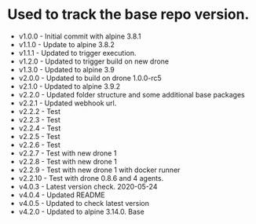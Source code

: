 # Used to track the base repo version.
* v1.0.0 - Initial commit with alpine 3.8.1
* v1.1.0 - Update to alpine 3.8.2
* v1.1.1 - Updated to trigger execution.
* v1.2.0 - Updated to trigger build on new drone
* v1.3.0 - Updated to alpine 3.9
* v2.0.0 - Updated to build on drone 1.0.0-rc5
* v2.1.0 - Updated to alpine 3.9.2
* v2.2.0 - Updated folder structure and some additional base packages
* v2.2.1 - Updated webhook url.
* v2.2.2 - Test
* v2.2.3 - Test
* v2.2.4 - Test
* v2.2.5 - Test
* v2.2.6 - Test
* v2.2.7 - Test with new drone 1
* v2.2.8 - Test with new drone 1
* v2.2.9 - Test with new drone 1 with docker runner
* v2.2.10 - Test with drone 0.8.6 and 4 agents.
* v4.0.3 - Latest version check. 2020-05-24
* v4.0.4 - Updated README
* v4.0.5 - Updated to check latest version 
* v4.2.0 - Updated to alpine 3.14.0.  Base
